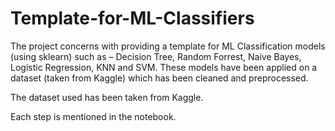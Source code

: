 # Template-for-ML-Classifiers
The project concerns with providing a template for ML Classification models (using sklearn) such as – Decision Tree, Random Forrest, Naive Bayes, Logistic Regression, KNN and SVM. These models have been applied on a dataset (taken from Kaggle) which has been cleaned and preprocessed.

The dataset used has been taken from Kaggle.

Each step is mentioned in the notebook.


